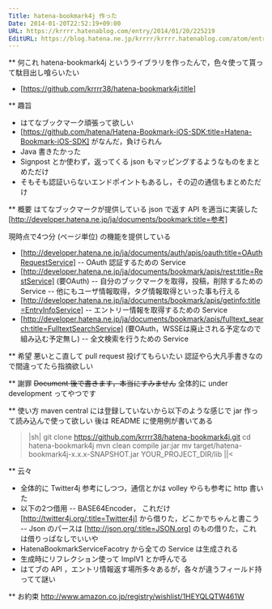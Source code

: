 ```yaml
---
Title: hatena-bookmark4j 作った
Date: 2014-01-20T22:52:19+09:00
URL: https://krrrr.hatenablog.com/entry/2014/01/20/225219
EditURL: https://blog.hatena.ne.jp/krrrr/krrrr.hatenablog.com/atom/entry/12921228815716892751
---
```


** 何これ
hatena-bookmark4j というライブラリを作ったんで，色々使って貰って駄目出し喰らいたい

- [https://github.com/krrrr38/hatena-bookmark4j:title]

** 趣旨
- はてなブックマーク頑張って欲しい
- [https://github.com/hatena/Hatena-Bookmark-iOS-SDK:title=Hatena-Bookmark-iOS-SDK] がなんだ，負けられん
- Java 書きたかった
- Signpost とか使わず，返ってくる json もマッピングするようなものをまとめただけ
- そもそも認証いらないエンドポイントもあるし，その辺の通信もまとめただけ

** 概要
はてなブックマークが提供している json で返す API を適当に実装した [http://developer.hatena.ne.jp/ja/documents/bookmark:title=参考]

現時点で4つ分 (ページ単位) の機能を提供している
- [http://developer.hatena.ne.jp/ja/documents/auth/apis/oauth:title=OAuthRequestService]
-- OAuth 認証するための Service
- [http://developer.hatena.ne.jp/ja/documents/bookmark/apis/rest:title=RestService] (要OAuth)
-- 自分のブックマークを取得，投稿，削除するための Service
-- 他にもユーザ情報取得，タグ情報取得といった事も行える
- [http://developer.hatena.ne.jp/ja/documents/bookmark/apis/getinfo:title=EntryInfoService]
-- エントリー情報を取得するための Service
- [http://developer.hatena.ne.jp/ja/documents/bookmark/apis/fulltext_search:title=FulltextSearchService] (要OAuth，WSSEは廃止される予定なので組み込む予定無し)
-- 全文検索を行うための Service

** 希望
悪いとこ直して pull request 投げてもらいたい
認証やら大凡手書きなので間違ってたら指摘欲しい

** 謝罪
<s>Document 後で書きます，本当にすみません</s>
全体的に under development ってやつです

** 使い方
maven central には登録していないから以下のような感じで jar 作って読み込んで使って欲しい
後は README に使用例が書いてある
>|sh|
> git clone https://github.com/krrrr38/hatena-bookmark4j.git
> cd hatena-bookmark4j
> mvn clean compile jar:jar
> mv target/hatena-bookmark4j-x.x.x-SNAPSHOT.jar YOUR_PROJECT_DIR/lib
||<

** 云々
- 全体的に Twitter4j 参考にしつつ，通信とかは volley やらも参考に http 書いた
- 以下の2つ借用
-- BASE64Encoder， これだけ [http://twitter4j.org/:title=Twitter4j] から借りた，どこかでちゃんと書こう
-- Json のパースは [http://json.org/:title=JSON.org] のもの借りた，これは借りっぱなしでいいや
- HatenaBookmarkServiceFacotry から全ての Service は生成される
- 生成時にリフレクション使って ImplV1 とか呼んでる
- はてブの API ，エントリ情報返す場所多々あるが，各々が違うフィールド持ってて謎い

** お約束
http://www.amazon.co.jp/registry/wishlist/1HEYQLQTW461W
